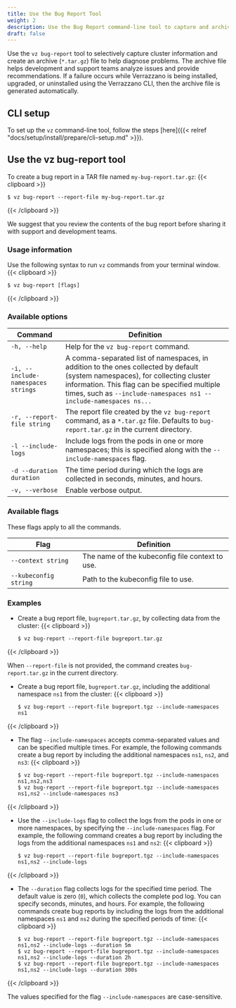 ```yaml
---
title: Use the Bug Report Tool
weight: 2
description: Use the Bug Report command-line tool to capture and archive cluster information
draft: false
---
```


Use the `vz bug-report` tool to selectively capture cluster information and create an archive (`*.tar.gz`) file to help diagnose problems. The archive file helps development and support teams analyze issues and provide recommendations. If a failure occurs while Verrazzano is being installed, upgraded, or uninstalled using the Verrazzano CLI, then the archive file is generated automatically.

## CLI setup
To set up the `vz` command-line tool, follow the steps [here]({{< relref "docs/setup/install/prepare/cli-setup.md" >}}).

## Use the vz bug-report tool

To create a bug report in a TAR file named `my-bug-report.tar.gz`:
{{< clipboard >}}

```shell
$ vz bug-report --report-file my-bug-report.tar.gz
```
{{< /clipboard >}}

We suggest that you review the contents of the bug report before sharing it with support and development teams.

### Usage information

Use the following syntax to run `vz` commands from your terminal window.
{{< clipboard >}}

```shell
$ vz bug-report [flags]
```
{{< /clipboard >}}

### Available options

| Command                          | Definition                                                                                                                                                                                   |
|----------------------------------|----------------------------------------------------------------------------------------------------------------------------------------------------------------------------------------------|
| `-h, --help `                    | Help for the `vz bug-report` command.                                                                                                                                                            |
| `-i, --include-namespaces strings` |  A comma-separated list of namespaces, in addition to the ones collected by default (system namespaces), for collecting cluster information. This flag can be specified multiple times, such as `--include-namespaces ns1 --include-namespaces ns...` |
| `-r, --report-file string`       | The report file created by the `vz bug-report` command, as a `*.tar.gz` file. Defaults to `bug-report.tar.gz` in the current directory.                                                      |
| `-l --include-logs`              | Include logs from the pods in one or more namespaces; this is specified along with the `--include-namespaces` flag.                                                                                        |
| `-d --duration duration`         | The time period during which the logs are collected in seconds, minutes, and hours.                                                                                                          |
| `-v, --verbose`                  | Enable verbose output.                                                                                                                                                                       |

### Available flags

These flags apply to all the commands.

| Flag                  | Definition                                   |
|-----------------------|----------------------------------------------|
| `--context string`    | The name of the kubeconfig file context to use. |
| `--kubeconfig string` | Path to the kubeconfig file to use.        |

### Examples

- Create a bug report file, `bugreport.tar.gz`, by collecting data from the cluster:
{{< clipboard >}}
   ```shell
   $ vz bug-report --report-file bugreport.tar.gz
   ```
{{< /clipboard >}}

  When `--report-file` is not provided, the command creates `bug-report.tar.gz` in the current directory.


- Create a bug report file, `bugreport.tar.gz`, including the additional namespace `ns1` from the cluster:
{{< clipboard >}}
   ```shell
   $ vz bug-report --report-file bugreport.tgz --include-namespaces ns1
   ```
{{< /clipboard >}}

- The flag `--include-namespaces` accepts comma-separated values and can be specified multiple times.
For example, the following commands create a bug report by including the additional namespaces `ns1`, `ns2`, and `ns3`:
{{< clipboard >}}
   ```shell
   $ vz bug-report --report-file bugreport.tgz --include-namespaces ns1,ns2,ns3
   $ vz bug-report --report-file bugreport.tgz --include-namespaces ns1,ns2 --include-namespaces ns3
   ```
{{< /clipboard >}}

- Use the `--include-logs` flag to collect the logs from the pods in one or more namespaces, by specifying the `--include-namespaces` flag.
For example, the following command creates a bug report by including the logs from the additional namespaces `ns1` and `ns2`:
{{< clipboard >}}
   ```shell
   $ vz bug-report --report-file bugreport.tgz --include-namespaces ns1,ns2 --include-logs
   ```
{{< /clipboard >}}
- The `--duration` flag collects logs for the specified time period. The default value is zero (`0`), which collects the complete pod log. You can specify seconds, minutes, and hours.
For example, the following commands create bug reports by including the logs from the additional namespaces `ns1` and `ns2` during the specified periods of time:
{{< clipboard >}}
   ```shell
   $ vz bug-report --report-file bugreport.tgz --include-namespaces ns1,ns2 --include-logs --duration 5m
   $ vz bug-report --report-file bugreport.tgz --include-namespaces ns1,ns2 --include-logs --duration 2h
   $ vz bug-report --report-file bugreport.tgz --include-namespaces ns1,ns2 --include-logs --duration 300s
   ```
{{< /clipboard >}}

   The values specified for the flag `--include-namespaces` are case-sensitive.

